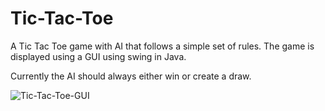 # Tic-Tac-Toe
A Tic Tac Toe game with AI that follows a simple set of rules.
The game is displayed using a GUI using swing in Java.

Currently the AI should always either win or create a draw.

![Tic-Tac-Toe-GUI](http://MitchellAW.github.io/images/tic-tac-toe.png)
